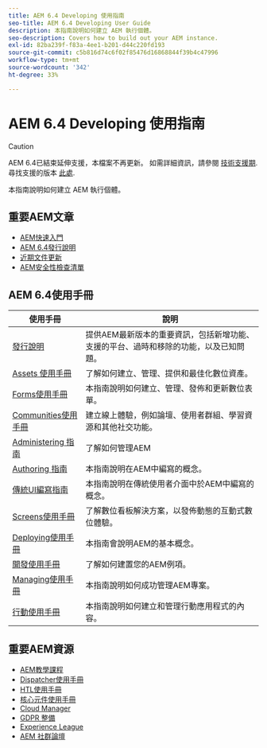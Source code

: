 ```yaml
---
title: AEM 6.4 Developing 使用指南
seo-title: AEM 6.4 Developing User Guide
description: 本指南說明如何建立 AEM 執行個體。
seo-description: Covers how to build out your AEM instance.
exl-id: 82ba239f-f83a-4ee1-b201-d44c220fd193
source-git-commit: c5b816d74c6f02f85476d16868844f39b4c47996
workflow-type: tm+mt
source-wordcount: '342'
ht-degree: 33%

---
```


# AEM 6.4 Developing 使用指南

>[!CAUTION]
>
>AEM 6.4已結束延伸支援，本檔案不再更新。 如需詳細資訊，請參閱 [技術支援期](https://helpx.adobe.com//tw/support/programs/eol-matrix.html). 尋找支援的版本 [此處](https://experienceleague.adobe.com/docs/).

本指南說明如何建立 AEM 執行個體。

## 重要AEM文章

* [AEM快速入門](https://helpx.adobe.com/tw/experience-manager/get-started.html)
* [AEM 6.4發行說明](/help/release-notes/home.md)
* [近期文件更新](https://helpx.adobe.com/experience-manager/documentation-updates.html)
* [AEM安全性檢查清單](/help/sites-administering/security-checklist.md)

## AEM 6.4使用手冊

| 使用手冊 | 說明 |
|--- |---|
| [發行說明](/help/release-notes/home.md) | 提供AEM最新版本的重要資訊，包括新增功能、支援的平台、過時和移除的功能，以及已知問題。 |
| [Assets 使用手冊](/help/assets/home.md) | 了解如何建立、管理、提供和最佳化數位資產。 |
| [Forms使用手冊](/help/forms/home.md) | 本指南說明如何建立、管理、發佈和更新數位表單。 |
| [Communities使用手冊](/help/communities/home.md) | 建立線上體驗，例如論壇、使用者群組、學習資源和其他社交功能。 |
| [Administering 指南](/help/sites-administering/home.md) | 了解如何管理AEM |
| [Authoring 指南](/help/sites-authoring/home.md) | 本指南說明在AEM中編寫的概念。 |
| [傳統UI編寫指南](/help/sites-classic-ui-authoring/home.md) | 本指南說明在傳統使用者介面中於AEM中編寫的概念。 |
| [Screens使用手冊](https://experienceleague.adobe.com/docs/experience-manager-screens/user-guide/aem-screens-introduction.html) | 了解數位看板解決方案，以發佈動態的互動式數位體驗。 |
| [Deploying使用手冊](/help/sites-deploying/home.md) | 本指南會說明AEM的基本概念。 |
| [開發使用手冊](/help/sites-developing/home.md) | 了解如何建置您的AEM例項。 |
| [Managing使用手冊](/help/managing/home.md) | 本指南說明如何成功管理AEM專案。 |
| [行動使用手冊](/help/mobile/home.md) | 本指南說明如何建立和管理行動應用程式的內容。 |

## 重要AEM資源

* [AEM教學課程](https://helpx.adobe.com/experience-manager/kt/index/aem-6-4-videos.html)
* [Dispatcher使用手冊](https://experienceleague.adobe.com/docs/experience-manager-dispatcher/using/dispatcher.html?lang=zh-Hant)
* [HTL使用手冊](https://experienceleague.adobe.com/docs/experience-manager-htl/using/overview.html?lang=zh-Hant)
* [核心元件使用手冊](https://experienceleague.adobe.com/docs/experience-manager-core-components/using/introduction.html?lang=zh-Hant)
* [Cloud Manager](https://experienceleague.adobe.com/docs/experience-manager-cloud-manager/using/introduction-to-cloud-manager.html?lang=en)
* [GDPR 整備](/help/managing/data-protection-and-privacy.md)
* [Experience League](https://guided.adobe.com/?promoid=K42KVXHD&amp;mv=other#solutions/experience-manager)
* [AEM 社群論壇](https://forums.adobe.com/community/experience-cloud/marketing-cloud/experience-manager)
